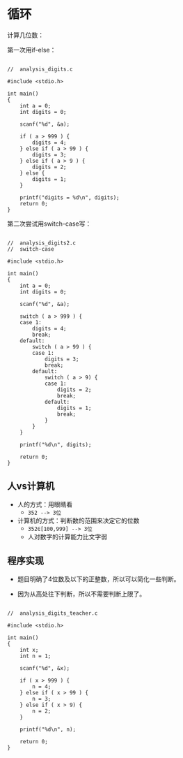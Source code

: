 # 循环

计算几位数：

第一次用if-else：

```

//	analysis_digits.c

#include <stdio.h>

int main()
{
	int a = 0;
	int digits = 0;

	scanf("%d", &a);

	if ( a > 999 ) {
		digits = 4;
	} else if ( a > 99 ) {
		digits = 3;
	} else if ( a > 9 ) {
		digits = 2;
	} else {
		digits = 1;
	}

	printf("digits = %d\n", digits);
	return 0;
}
```

第二次尝试用switch-case写：

```

//	analysis_digits2.c
//	switch-case

#include <stdio.h>

int main()
{
	int a = 0;
	int digits = 0;

	scanf("%d", &a);
	
	switch ( a > 999 ) {
	case 1:
		digits = 4;
		break;
	default:
		switch ( a > 99 ) {
		case 1:
			digits = 3;
			break;
		default:
			switch ( a > 9) {
			case 1:
				digits = 2;
				break;
			default:
				digits = 1;
				break;
			}
		}
	}

	printf("%d\n", digits);
	
	return 0;
}

```

## 人vs计算机

- 人的方式：用眼睛看
	- `352 --> 3位`
- 计算机的方式：判断数的范围来决定它的位数
	- `352∈[100,999] --> 3位`
	- 人对数字的计算能力比文字弱

## 程序实现

- 题目明确了4位数及以下的正整数，所以可以简化一些判断。

- 因为从高处往下判断，所以不需要判断上限了。

```

//	analysis_digits_teacher.c

#include <stdio.h>

int main()
{
	int x;
	int n = 1;

	scanf("%d", &x);
	
	if ( x > 999 ) {
		n = 4;
	} else if ( x > 99 ) {
		n = 3;
	} else if ( x > 9) {
		n = 2;
	}

	printf("%d\n", n);
	
	return 0;
}
```

